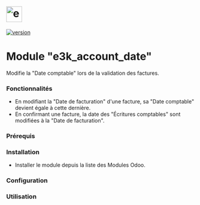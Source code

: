 # <img src="https://www.e3k.co/e3k_theme_prime/static/src/img/logo.png" height=42 alt="e3k Solutions"/>

[![version][version-badge]][CHANGELOG]

# Module "e3k_account_date"

Modifie la "Date comptable" lors de la validation des factures.

### Fonctionnalités

* En modifiant la "Date de facturation" d'une facture, sa "Date comptable" devient égale à cette dernière.
* En confirmant une facture, la date des "Écritures comptables" sont modifiées à la "Date de facturation".

### Prérequis

### Installation

* Installer le module depuis la liste des Modules Odoo.

### Configuration

### Utilisation

[CHANGELOG]: ./CHANGELOG.md
[version-badge]: https://img.shields.io/badge/version-1.0.0-blue.svg